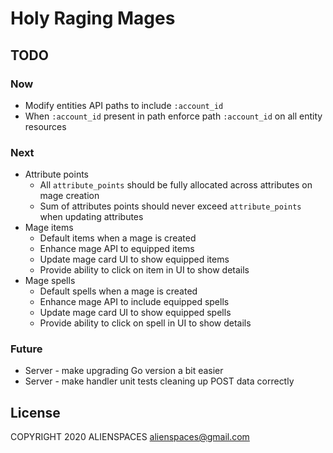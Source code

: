 # Holy Raging Mages

## TODO

### Now

* Modify entities API paths to include `:account_id`
* When `:account_id` present in path enforce path `:account_id` on all entity resources

### Next

* Attribute points
  * All `attribute_points` should be fully allocated across attributes on mage creation
  * Sum of attributes points should never exceed `attribute_points` when updating attributes
* Mage items
  * Default items when a mage is created
  * Enhance mage API to equipped items
  * Update mage card UI to show equipped items
  * Provide ability to click on item in UI to show details
* Mage spells
  * Default spells when a mage is created
  * Enhance mage API to include equipped spells
  * Update mage card UI to show equipped spells
  * Provide ability to click on spell in UI to show details

### Future

* Server - make upgrading Go version a bit easier
* Server - make handler unit tests cleaning up POST data correctly

## License

COPYRIGHT 2020 ALIENSPACES alienspaces@gmail.com
